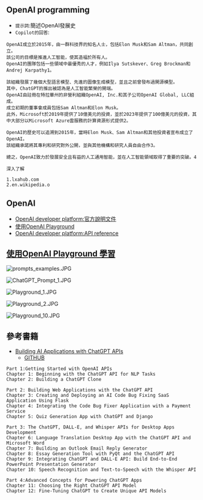 ## OpenAI programming
- `提示詞`:簡述OpenAI發展史
- `Copilot的回答`:
```
OpenAI成立於2015年，由一群科技界的知名人士，包括Elon Musk和Sam Altman，共同創立。
該公司的目標是推進人工智能，使其造福於所有人。
OpenAI的團隊包括一些領域中最優秀的人才，例如Ilya Sutskever、Greg Brockman和Andrej Karpathy1。

該組織發展了幾個大型語言模型、先進的圖像生成模型，並且之前曾發布過開源模型。
其中，ChatGPT的推出被認為是人工智能繁榮的開端。
OpenAI由註冊在特拉華州的非營利組織OpenAI, Inc.和其子公司OpenAI Global, LLC組成。
成立初期的董事會成員包括Sam Altman和Elon Musk。
此外，Microsoft於2019年提供了10億美元的投資，並於2023年提供了100億美元的投資，其中大部分以Microsoft Azure雲服務的計算資源形式提供2。

OpenAI的歷史可以追溯到2015年，當時Elon Musk、Sam Altman和其他投資者宣布成立了OpenAI。
該組織承諾將其專利和研究對外公開，並與其他機構和研究人員自由合作3。

總之，OpenAI致力於發展安全且有益的人工通用智能，並在人工智能領域取得了重要的突破。4

深入了解

1.lxahub.com
2.en.wikipedia.o
```
## OpenAI
- [OpenAI developer platform:官方說明文件](https://platform.openai.com/docs/overview)
- [使用OpenAI Playground](https://platform.openai.com/playground)
- [OpenAI developer platform:API reference](https://platform.openai.com/docs/api-reference)


## [使用OpenAI Playground 學習](https://platform.openai.com/examples)

![prompts_examples.JPG](./pics/prompts_examples.JPG)

![ChatGPT_Prompt_1.JPG](./pics/ChatGPT_Prompt_1.JPG)

![Playground_1.JPG](./pics/Playground_1.JPG)

![Playground_2.JPG](./pics/Playground_2.JPG)

![Playground_10.JPG](../pics/Playground_10.JPG)

## 參考書籍
- [Building AI Applications with ChatGPT APIs](https://www.packtpub.com/product/building-ai-applications-with-chatgpt-apis/9781805127567)
  - [GITHUB](https://github.com/PacktPublishing/Building-AI-Applications-with-ChatGPT-APIs/tree/main)
```
Part 1:Getting Started with OpenAI APIs
Chapter 1: Beginning with the ChatGPT API for NLP Tasks
Chapter 2: Building a ChatGPT Clone

Part 2: Building Web Applications with the ChatGPT API
Chapter 3: Creating and Deploying an AI Code Bug Fixing SaaS Application Using Flask
Chapter 4: Integrating the Code Bug Fixer Application with a Payment Service
Chapter 5: Quiz Generation App with ChatGPT and Django

Part 3: The ChatGPT, DALL-E, and Whisper APIs for Desktop Apps Development
Chapter 6: Language Translation Desktop App with the ChatGPT API and Microsoft Word
Chapter 7: Building an Outlook Email Reply Generator
Chapter 8: Essay Generation Tool with PyQt and the ChatGPT API
Chapter 9: Integrating ChatGPT and DALL-E API: Build End-to-End PowerPoint Presentation Generator
Chapter 10: Speech Recognition and Text-to-Speech with the Whisper API

Part 4:Advanced Concepts for Powering ChatGPT Apps
Chapter 11: Choosing the Right ChatGPT API Model
Chapter 12: Fine-Tuning ChatGPT to Create Unique API Models
```
